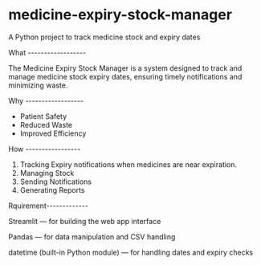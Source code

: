 # medicine-expiry-stock-manager
A Python project to track medicine stock and expiry dates

What ------------------

The Medicine Expiry Stock Manager is a system designed to track and manage medicine stock expiry dates,
ensuring timely notifications and minimizing waste.

Why ------------------

- Patient Safety
- Reduced Waste
- Improved Efficiency

How -----------------

1. Tracking Expiry  notifications when medicines are near expiration.
2. Managing Stock
3. Sending Notifications
 4. Generating Reports


Rquirement-------------


Streamlit — for building the web app interface

Pandas — for data manipulation and CSV handling

datetime (built-in Python module) — for handling dates and expiry checks
